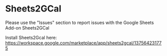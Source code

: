 # Sheets2GCal

Please use the "Issues" section to report issues with the Google Sheets Add-on Sheets2GCal

Install Sheets2Gcal here:
https://workspace.google.com/marketplace/app/sheets2gcal/137564231775

